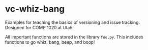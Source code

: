 # vc-whiz-bang
Examples for teaching the basics of versioning and issue tracking. Designed for COMP 1020 at Utah.

All important functions are stored in the library `foo.py`. This includes functions to go whiz, bang, beep, and boop!
